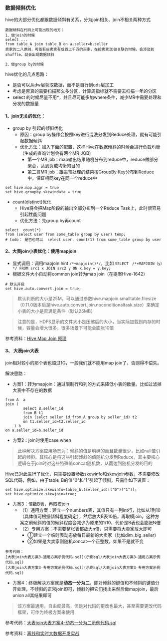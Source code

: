 ### 数据倾斜优化
hive的大部分优化都跟数据倾斜有关系，分为join相关、join不相关两种方式
```
数据倾斜在代码上可能出现的地方：
1、做join的时候
select ...
from table_A join table_B on a.seller=b.seller
卖家的二八原则，可能有些卖家有成百上千万的买家，在按卖家ID做关联的时候，会涉及到shuffle，就会出现数据倾斜

2、做group by的时候
```

hive优化的几点思路：
- 是否可以从dw层获取数据，而不是自行到ods层加工
- 考虑是否真的需要扫描那么多分区，计算周指标就不需要去扫描一年的分区
- select 的时候尽量不用*，并且尽可能多加where条件，减少MR中需要处理和分发的数据量


#### 1、join无关的优化：
- group by 引起的倾斜优化
    - 原因：group by操作会按照key进行混洗分发到Reduce处理，就有可能引起数据倾斜
    - 优化方法：加入下面的配置，这样Hive在数据倾斜的时候会进行负载均衡（生成的查询计划会有两个MR JOB）
      - 第一个MR job：map输出结果随机分布到reduce中，reduce做部分聚合，达到负载均衡的目的
      - 第二哥MR job：跟进预处理的结果按GroupBy Key分布到Reduce中，保证相同key在同一个reduce中
```
set hive.map.aggr = true
set hive.groupby.skewindata = true
```
- count(distinct)优化
    - Hive将会把Map阶段的输出全部分布到一个Reduce Task上，此时很容易引起性能问题
    - 优化方法：先group by再count
```
select  count(*) 
from (select user from some_table group by user) temp;
# todo： 是否也可以  select user, count(1) from some_table group by user
```

#### 2、大表join小表优化：使用mapjoin
- 显式调用：调用mapjoin hint `/*+mapjoin()*/`，比如
```SELECT　/*+MAPJOIN（y）*/ FROM src1 x JOIN src2 y ON x.key = y.key;```
- 根据文件大小自动将common join转为map join（在提案Hive-1642）
```
# 默认开启
set hive.auto.convert.join = true;
```
> 默认判断的大小是25M，可以通过参数hive.mapjoin.smalltable.filesize（0.11.0版本后是hive.auto.convert.join.noconditionaltask.size）来确定小表的大小是否满足条件（默认25MB）

> 注意的是，HDFS显示的文件大小是压缩后的大小，当实际加载到内存的时候，容量会增大很多，很多场景下可能会膨胀10倍

参考资料：[Hive Map Join 原理](https://cloud.tencent.com/developer/article/1481780)

#### 3、 大表join大表
join相对较小的那个表也超过1G，一般我们就不能用map join了，否则得不偿失。

解决思路：
- 方案1：转为mapjoin：通过限制行和列的方式来降低小表的数量。比如过滤掉大表中不存在的数据
```
from A  a
join (
        select B.seller_id 
        from B t1
        join (selct seller_id from A group by seller_id) t2 
        on t1.seller_id=t2.seller_id 
    ) b 
on a.seller_id=b.seller_id
```
- 方案2：join时使用case when
> 此种解决方案应用场景为：倾斜的值是明确的而且数量很少，比如null值引起的倾斜。其核心是将这些引起倾斜的值随机分发到Reduce，其主要核心逻辑在于join时对这些特殊值concat随机数，从而达到随机分发的目的

Hive已对此进行了优化，只需要设置参数skewinfo和skewjoin参数，不需要修改SQL代码，例如，由于table_B的值“0”和“1”引起了倾斜，只需作如下设置：
```
set hive.optimize.skewinfo=table_b:(seller_id)[("0")("1")];
set hive.optimize.skewjoin=true;
```
- 方案3：倍数B表，再取模join
  - （1）通用方案：建立一个numbers表，其值只有一列int行，比如从1到10（具体值可根据倾斜程度确定），然后放大B表10倍，再取模join。这种方案之前倾斜的值的倾斜程度会减少为原来的1/10，代价是B表也会膨胀N倍
  - （2）专用方案：不需要整张表都放大n倍，只需要将大卖家放大即可
    - ①建立一个临时表动态放每日最新的大卖家（比如dim_big_seller)
    - ②如果是大卖家则随机concat一个正整数，如果不是就不变
```
参考代码：
[大表join大表方案3-通用方案示例代码.sql](示例sql/大表join大表方案3-通用方案示例代码.sql)
[大表join大表方案3-专用方案示例代码.sql](示例sql/大表join大表方案3-专用方案示例代码.sql)
```
- 方案4：终极解决方案就是**动态一分为二**，即对倾斜的键值和不倾斜的键值分开处理，不倾斜的正常join即可，倾斜的把它们找出来然后做mapjoin，最后union all其结果即可
> 该方案最通用，自由度最高，但是对代码的更改也最大，甚至需要更改代码框架，可作为终极方案来使用

参考代码：[大表join大表方案4-动态一分为二示例代码.sql](示例sql/大表join大表方案4-动态一分为二示例代码.sql)


参考资料：[离线和实时大数据开发实战](https://weread.qq.com/web/reader/7e332cb05e45157e3d0ec59ke3632bd0222e369853df322)